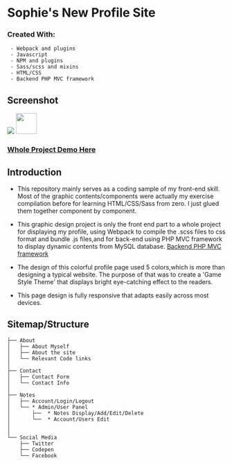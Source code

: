 # Sophie's New Profile Site
### Created With:

     - Webpack and plugins
     - Javascript
     - NPM and plugins
     - Sass/scss and mixins
     - HTML/CSS
     - Backend PHP MVC framework
      

## Screenshot
![](/newFrontEndPresent.gif)
<img src="/newFrontEndPresent.gif" width="48">

      
### [Whole Project Demo Here](http://sophie-nz.monster/)
## Introduction
- This repository mainly serves as a coding sample of my front-end skill. Most of the graphic contents/components were actually my exercise compilation before for learning HTML/CSS/Sass from zero. I just glued them together component by component.
- This graphic design project is only the front end part to a whole project for displaying my profile, using Webpack to compile the .scss files to css format and bundle .js files,and for back-end using PHP MVC framework to display dynamic contents from MySQL database. [Backend PHP MVC framework](https://github.com/hong-cai/php-MVC-panel-adminLTE-bootstrap-javascript)

- The design of this colorful profile page used 5 colors,which is more than designing a typical website. The purpose of that was to create a 'Game Style Theme' that displays bright eye-catching effect to the readers.
- This page design is fully responsive that adapts easily across most devices.

## Sitemap/Structure
 
    ├── About
    │   ├── About Myself
    │   ├── About the site
    │   └── Relevant Code links
    │
    ├── Contact
    │   ├── Contact Form 
    │   └── Contact Info
    │
    ├── Notes
    │   ├── Account/Login/Logout
    │   └── * Admin/User Panel
    │       ├──  * Notes Display/Add/Edit/Delete
    │       └──  * Account/Users Edit
    │       
    │   
    └── Social Media
        ├── Twitter
        ├── Codepen
        └── Facebook





